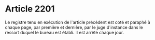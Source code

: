 # Article 2201

Le registre tenu en exécution de l'article précédent est coté et paraphé à chaque page, par première et dernière, par le juge d'instance dans le ressort duquel le bureau est établi. Il est arrêté chaque jour.
